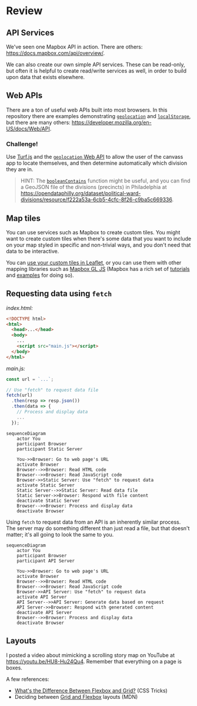 # Review

## API Services

We've seen one Mapbox API in action. There are others: https://docs.mapbox.com/api/overview/.

We can also create our own simple API services. These can be read-only, but often it is helpful to create read/write services as well, in order to build upon data that exists elsewhere.

## Web APIs

There are a ton of useful web APIs built into most browsers. In this repository there are examples demonstrating [`geolocation`](webapis/geolocation) and [`localStorage`](webapis/localstorage), but there are many others: https://developer.mozilla.org/en-US/docs/Web/API.

### Challenge!

Use [Turf.js](https://turfjs.org/) and the [`geolocation` Web API](https://developer.mozilla.org/en-US/docs/Web/API/Geolocation_API) to allow the user of the canvass app to locate themselves, and then determine automatically which division they are in.

> HINT: The [`booleanContains`](https://turfjs.org/docs/#booleanContains) function might be useful, and you can find a GeoJSON file of the divisions (precincts) in Philadelphia at https://opendataphilly.org/dataset/political-ward-divisions/resource/f222a53a-6cb5-4cfc-8f26-c9ba5c669336.

## Map tiles

You can use services such as Mapbox to create custom tiles. You might want to create custom tiles when there's some data that you want to include on your map styled in specific and non-trivial ways, and you don't need that data to be interactive.

You can [use your custom tiles in Leaflet](https://docs.mapbox.com/studio-manual/guides/publish-your-style/#mapboxjs-and-leaflet), or you can use them with other mapping libraries such as [Mapbox GL JS](https://docs.mapbox.com/studio-manual/guides/publish-your-style/#mapboxjs-and-leaflet) (Mapbox has a rich set of [tutorials](https://docs.mapbox.com/help/tutorials/?product=Mapbox+GL+JS) and [examples](https://docs.mapbox.com/mapbox-gl-js/example/) for doing so).

## Requesting data using `fetch`

_index.html:_
```html
<!DOCTYPE html>
<html>
  <head>...</head>
  <body>
    ...
    <script src="main.js"></script>
  </body>
</html>
```

_main.js:_
```js
const url = `...`;

// Use "fetch" to request data file
fetch(url)
  .then(resp => resp.json())
  .then(data => {
    // Process and display data
    ...
  });
```

```mermaid
sequenceDiagram
    actor You
    participant Browser
    participant Static Server

    You->>Browser: Go to web page's URL
    activate Browser
    Browser-->>Browser: Read HTML code
    Browser-->>Browser: Read JavaScript code
    Browser->>Static Server: Use "fetch" to request data
    activate Static Server
    Static Server-->>Static Server: Read data file
    Static Server->>Browser: Respond with file content
    deactivate Static Server
    Browser-->>Browser: Process and display data
    deactivate Browser
```

Using `fetch` to request data from an API is an inherently similar process. The server may do something different than just read a file, but that doesn't matter; it's all going to look the same to you.

```mermaid
sequenceDiagram
    actor You
    participant Browser
    participant API Server

    You->>Browser: Go to web page's URL
    activate Browser
    Browser-->>Browser: Read HTML code
    Browser-->>Browser: Read JavaScript code
    Browser->>API Server: Use "fetch" to request data
    activate API Server
    API Server-->>API Server: Generate data based on request
    API Server->>Browser: Respond with generated content
    deactivate API Server
    Browser-->>Browser: Process and display data
    deactivate Browser
```

## Layouts

I posted a video about mimicking a scrolling story map on YouTube at https://youtu.be/HU8-Hu24Qu4. Remember that everything on a page is boxes.

A few references:
- [What's the Difference Between Flexbox and Grid?](https://css-tricks.com/quick-whats-the-difference-between-flexbox-and-grid/) (CSS Tricks)
- Deciding between [Grid and Flexbox](https://developer.mozilla.org/en-US/docs/Web/CSS/CSS_Grid_Layout/Relationship_of_Grid_Layout#grid_and_flexbox) layouts (MDN)

